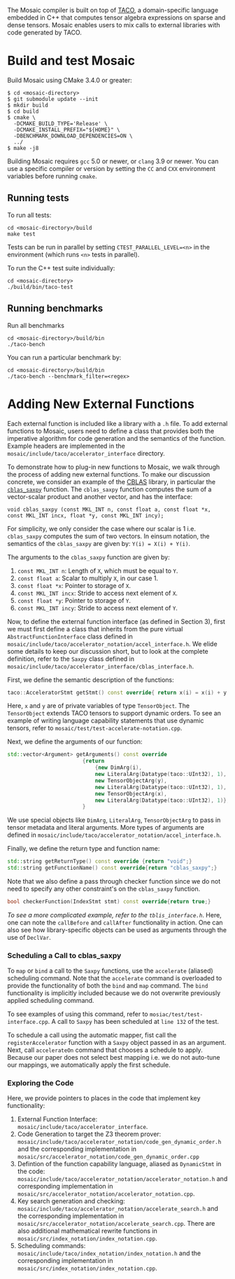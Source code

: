 The Mosaic compiler is built on top of
[TACO](https://github.com/tensor-compiler/taco), a domain-specific language
embedded in C++ that computes tensor algebra expressions on sparse and dense
tensors. Mosaic enables users to mix calls to external libraries with code
generated by TACO.



# Build and test Mosaic

Build Mosaic using CMake 3.4.0 or greater:

    $ cd <mosaic-directory>
    $ git submodule update --init
    $ mkdir build
    $ cd build
    $ cmake \
      -DCMAKE_BUILD_TYPE='Release' \
      -DCMAKE_INSTALL_PREFIX="${HOME}" \
      -DBENCHMARK_DOWNLOAD_DEPENDENCIES=ON \
      ../
    $ make -j8

Building Mosaic requires `gcc` 5.0 or newer, or `clang` 3.9 or newer.  You can
use a specific compiler or version by setting the `CC` and `CXX` environment
variables before running `cmake`.


## Running tests
To run all tests:

    cd <mosaic-directory>/build
    make test

Tests can be run in parallel by setting `CTEST_PARALLEL_LEVEL=<n>` in the environment (which runs `<n>` tests in
parallel).

To run the C++ test suite individually:

    cd <mosaic-directory>
    ./build/bin/taco-test

## Running benchmarks 

Run all benchmarks 

    cd <mosaic-directory>/build/bin
    ./taco-bench


You can run a particular benchmark by:

    cd <mosaic-directory>/build/bin
    ./taco-bench --benchmark_filter=<regex>




# Adding New External Functions

Each external function is included like a library with a ```.h``` file. To add external functions to Mosaic, users need
to define a class that provides both the imperative algorithm for code generation and the semantics of the function.
Example headers are implemented in the ```mosaic/include/taco/accelerator_interface``` directory.

To demonstrate how to plug-in new functions to Mosaic, we walk through the process of adding new external functions. To
make our discussion concrete, we consider an example of the
[CBLAS](https://www.intel.com/content/www/us/en/develop/documentation/onemkl-developer-reference-c/top/blas-and-sparse-blas-routines.html)
library, in particular the
[```cblas_saxpy```](https://www.intel.com/content/www/us/en/develop/documentation/onemkl-developer-reference-c/top/blas-and-sparse-blas-routines/blas-routines/blas-level-1-routines-and-functions/cblas-axpy.html#cblas-axpy)
function. The ```cblas_saxpy``` function computes the sum of a vector-scalar product and another vector, and has the
interface:

```void cblas_saxpy (const MKL_INT n, const float a, const float *x, const MKL_INT incx, float *y, const MKL_INT incy);```


For simplicity, we only consider the case where our scalar is 1 i.e.
```cblas_saxpy``` computes the sum of two vectors. In einsum notation, the
semantics of the ```cblas_saxpy``` are given by: ```Y(i) = X(i) + Y(i)```.

The arguments to the ```cblas_saxpy``` function are given by:

1. ```const MKL_INT n```: Length of ```X```, which must be equal to ```Y```.
2. ```const float a```: Scalar to multiply  ```X```, in our case 1.
3. ```const float *x```: Pointer to storage of ```X```.
4. ```const MKL_INT incx```: Stride to access next element of ```X```.
5. ```const float *y```: Pointer to storage of ```Y```.
6. ```const MKL_INT incy```: Stride to access next element of ```Y```.

Now, to define the external function interface (as defined in Section 3), first
we must first define a class that inherits from the pure virtual
```AbstractFunctionInterface``` class defined in
```mosaic/include/taco/accelerator_notation/accel_interface.h```. We elide some details to keep our
discussion short, but to look at the complete definition, refer to the
```Saxpy``` class defined in
```mosaic/include/taco/accelerator_interface/cblas_interface.h```.

First, we define the semantic description of the functions:

```C++
taco::AcceleratorStmt getStmt() const override{ return x(i) = x(i) + y(i);}
```
Here, ```x``` and ```y``` are of private variables of type ```TensorObject```.
The ```TensorObject``` extends TACO tensors to support dynamic orders. To see
an example of writing language capability statements that use dynamic tensors,
refer to ```mosaic/test/test-accelerate-notation.cpp```.

Next, we define the arguments of our function:

```C++
std::vector<Argument> getArguments() const override
                        {return 
                            {new DimArg(i),
                            new LiteralArg(Datatype(taco::UInt32), 1),
                            new TensorObjectArg(y),
                            new LiteralArg(Datatype(taco::UInt32), 1),
                            new TensorObjectArg(x),
                            new LiteralArg(Datatype(taco::UInt32), 1)};
                        }
```
We use special objects like ```DimArg```, ```LiteralArg```,
```TensorObjectArg``` to pass in tensor metadata and literal arguments. More
types of arguments are defined in
```mosaic/include/taco/accelerator_notation/accel_interface.h```.

Finally, we define the return type and function name:

```C++
std::string getReturnType() const override {return "void";}
std::string getFunctionName() const override{return "cblas_saxpy";}
```
Note that we also define a pass through checker function since we do not need to
specify any other constraint's on the ```cblas_saxpy``` function.

```C++
bool checkerFunction(IndexStmt stmt) const override{return true;}
```

*To see a more complicated example, refer to the ```tblis_interface.h```*.
Here, one can note the ```callBefore``` and ```callAfter``` functionality in
action. One can also see how library-specific objects can be used as arguments
through the use of ```DeclVar```.

### Scheduling a Call to cblas\_saxpy

To ```map``` or  ```bind``` a call to the ```Saxpy``` functions, use the
```accelerate``` (aliased) scheduling command. Note that the ```accelerate```
command is overloaded to provide the functionality of both the ```bind``` and
```map``` command. The ```bind``` functionality is implicitly included because
we do not overwrite previously applied scheduling command.

To see examples of using this command, refer to
```mosiac/test/test-interface.cpp```. A call to ```Saxpy``` has been scheduled
at `line 132` of the test.

To schedule a call using the automatic mapper, fist call the
```registerAccelerator``` function with a ```Saxpy```  object passed in as an
argument. Next, call ```accelerateOn``` command that chooses a schedule to
apply. Because our paper does not select best mapping i.e. we do not auto-tune
our mappings, we automatically apply the first schedule.

### Exploring the Code

Here, we provide pointers to places in the code that implement key
functionality:

1. External Function Interface: ```mosaic/include/taco/accelerator_interface```.
2. Code Generation to target the Z3 theorem prover:
   ```mosaic/include/taco/accelerator_notation/code_gen_dynamic_order.h``` and
   the corresponding implementation in
   ```mosaic/src/accelerator_notation/code_gen_dynamic_order.cpp```
3. Defintion of the function capability language, aliased as ```DynamicStmt```
   in the code:
   ```mosaic/include/taco/accelerator_notation/accelerator_notation.h``` and
   corresponding implementation in
   ```mosaic/src/accelerator_notation/accelerator_notation.cpp```.
4. Key search generation and checking:
   ```mosaic/include/taco/accelerator_notation/accelerate_search.h``` and the corresponding
   implementation in ```mosaic/src/accelerator_notation/accelerate_search.cpp```. 
   There are also additional
   mathematical rewrite functions in ```mosaic/src/index_notation/index_notation.cpp```.
5. Scheduling commands:
   ```mosaic/include/taco/index_notation/index_notation.h``` and the
   corresponding implementation in
   ```mosaic/src/index_notation/index_notation.cpp```. 